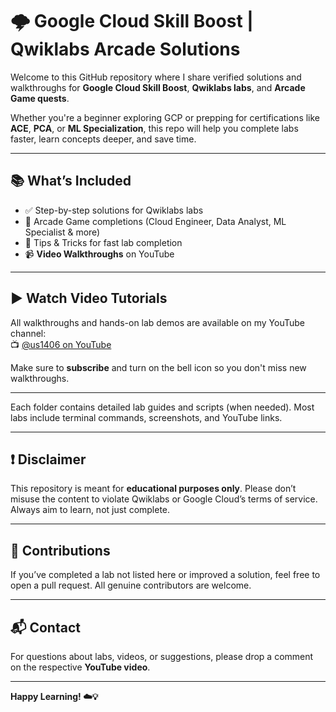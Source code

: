 # 🌩️ Google Cloud Skill Boost | Qwiklabs Arcade Solutions

Welcome to this GitHub repository where I share verified solutions and walkthroughs for **Google Cloud Skill Boost**, **Qwiklabs labs**, and **Arcade Game quests**.

Whether you're a beginner exploring GCP or prepping for certifications like **ACE**, **PCA**, or **ML Specialization**, this repo will help you complete labs faster, learn concepts deeper, and save time.

---

## 📚 What’s Included

- ✅ Step-by-step solutions for Qwiklabs labs  
- 🚀 Arcade Game completions (Cloud Engineer, Data Analyst, ML Specialist & more)  
- 🧠 Tips & Tricks for fast lab completion  
- 📹 **Video Walkthroughs** on YouTube

---

## ▶️ Watch Video Tutorials

All walkthroughs and hands-on lab demos are available on my YouTube channel:  
📺 [@us1406 on YouTube](https://www.youtube.com/@us1406)

Make sure to **subscribe** and turn on the bell icon so you don't miss new walkthroughs.

---


Each folder contains detailed lab guides and scripts (when needed). Most labs include terminal commands, screenshots, and YouTube links.

---

## ❗ Disclaimer

This repository is meant for **educational purposes only**. Please don’t misuse the content to violate Qwiklabs or Google Cloud’s terms of service. Always aim to learn, not just complete.

---

## 🙌 Contributions

If you’ve completed a lab not listed here or improved a solution, feel free to open a pull request. All genuine contributors are welcome.

---

## 📬 Contact

For questions about labs, videos, or suggestions, please drop a comment on the respective **YouTube video**.

---

**Happy Learning! ☁️💡**
